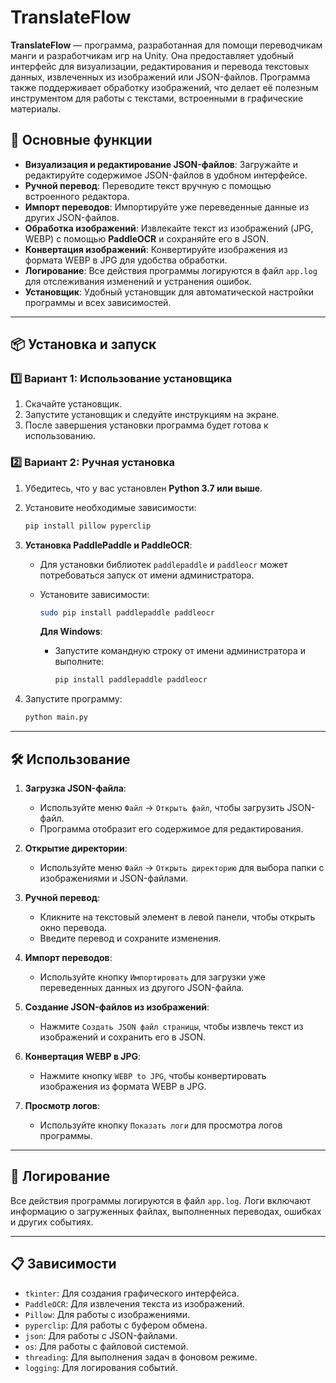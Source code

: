 # TranslateFlow

**TranslateFlow** — программа, разработанная для помощи переводчикам манги и разработчикам игр на Unity. Она предоставляет удобный интерфейс для визуализации, редактирования и перевода текстовых данных, извлеченных из изображений или JSON-файлов. Программа также поддерживает обработку изображений, что делает её полезным инструментом для работы с текстами, встроенными в графические материалы.

## 🚀 Основные функции

- **Визуализация и редактирование JSON-файлов**: Загружайте и редактируйте содержимое JSON-файлов в удобном интерфейсе.
- **Ручной перевод**: Переводите текст вручную с помощью встроенного редактора.
- **Импорт переводов**: Импортируйте уже переведенные данные из других JSON-файлов.
- **Обработка изображений**: Извлекайте текст из изображений (JPG, WEBP) с помощью **PaddleOCR** и сохраняйте его в JSON.
- **Конвертация изображений**: Конвертируйте изображения из формата WEBP в JPG для удобства обработки.
- **Логирование**: Все действия программы логируются в файл `app.log` для отслеживания изменений и устранения ошибок.
- **Установщик**: Удобный установщик для автоматической настройки программы и всех зависимостей.

---

## 📦 Установка и запуск

### 1️⃣ Вариант 1: Использование установщика

1. Скачайте установщик.
2. Запустите установщик и следуйте инструкциям на экране.
3. После завершения установки программа будет готова к использованию.

### 2️⃣ Вариант 2: Ручная установка

1. Убедитесь, что у вас установлен **Python 3.7 или выше**.
2. Установите необходимые зависимости:

   ```bash
   pip install pillow pyperclip
   ```

3. **Установка PaddlePaddle и PaddleOCR**:
   - Для установки библиотек `paddlepaddle` и `paddleocr` может потребоваться запуск от имени администратора.
   - Установите зависимости:

     ```bash
     sudo pip install paddlepaddle paddleocr
     ```

     **Для Windows**:
     - Запустите командную строку от имени администратора и выполните:

       ```bash
       pip install paddlepaddle paddleocr
       ```

4. Запустите программу:

   ```bash
   python main.py
   ```

---

## 🛠️ Использование

1. **Загрузка JSON-файла**:
   - Используйте меню `Файл` -> `Открыть файл`, чтобы загрузить JSON-файл.
   - Программа отобразит его содержимое для редактирования.

2. **Открытие директории**:
   - Используйте меню `Файл` -> `Открыть директорию` для выбора папки с изображениями и JSON-файлами.

3. **Ручной перевод**:
   - Кликните на текстовый элемент в левой панели, чтобы открыть окно перевода.
   - Введите перевод и сохраните изменения.

4. **Импорт переводов**:
   - Используйте кнопку `Импортировать` для загрузки уже переведенных данных из другого JSON-файла.

5. **Создание JSON-файлов из изображений**:
   - Нажмите `Создать JSON файл страницы`, чтобы извлечь текст из изображений и сохранить его в JSON.

6. **Конвертация WEBP в JPG**:
   - Нажмите кнопку `WEBP to JPG`, чтобы конвертировать изображения из формата WEBP в JPG.

7. **Просмотр логов**:
   - Используйте кнопку `Показать логи` для просмотра логов программы.

---

## 📜 Логирование

Все действия программы логируются в файл `app.log`. Логи включают информацию о загруженных файлах, выполненных переводах, ошибках и других событиях.

---

## 📋 Зависимости

- `tkinter`: Для создания графического интерфейса.
- `PaddleOCR`: Для извлечения текста из изображений.
- `Pillow`: Для работы с изображениями.
- `pyperclip`: Для работы с буфером обмена.
- `json`: Для работы с JSON-файлами.
- `os`: Для работы с файловой системой.
- `threading`: Для выполнения задач в фоновом режиме.
- `logging`: Для логирования событий.
